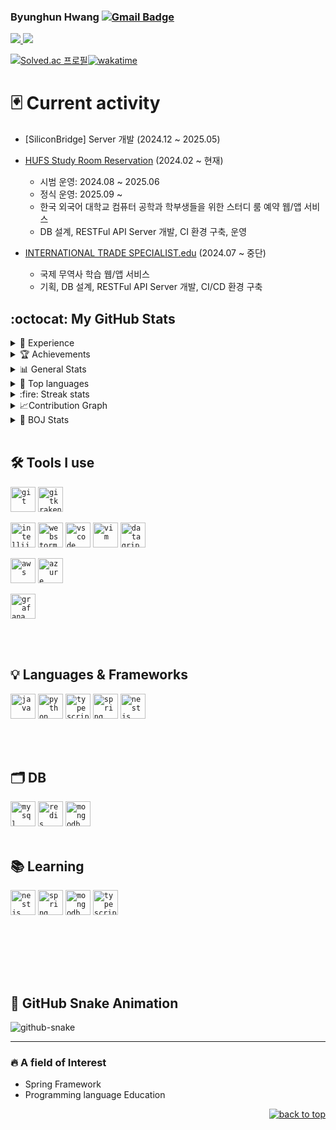 
### Byunghun Hwang    [![Gmail Badge](https://img.shields.io/badge/-Gmail-c14438?style=flat-square&logo=Gmail&logoColor=white&link=mailto:h1009218@hufs.ac.kr)](mailto:h1009218@hufs.ac.kr) 
 
 <!-- 노션,블로그,벨로그 -->
 <a href = "https://brash-partner-0d2.notion.site/Hwang-Byeoung-Hoon-804f85fc028e4319b4a8896434a0e20f" target="_blank"><img src="https://img.shields.io/badge/Notion-000000?style=for-the-badge&logo=Notion&logoColor=white&link=https://brash-partner-0d2.notion.site/Hwang-Byeoung-Hoon-804f85fc028e4319b4a8896434a0e20f"> </a>
<a href = "https://hwangbbang.tistory.com" target="_blank"><img src="https://img.shields.io/badge/Tech-000000?style=for-the-badge&logo=Tistory&logoColor=#000000&link = https://hwangbbang.tistory.com"> </a>

 <!--
 <a href = "https://blog.naver.com/h1009218" target="_blank"><img src="https://img.shields.io/badge/Book-03C75A?style=for-the-badge&logo=Naver&logoColor=white&link = https://blog.naver.com/h1009218"></a>
<a href = "https://velog.io/@hwang_bbang" target="_blank"><img src="https://img.shields.io/badge/Velog-20C997?style=for-the-badge&logo=Velog&logoColor=white&link = https://velog.io/@hwang_bbang"> </a> 
[![Hits](https://hits.seeyoufarm.com/api/count/incr/badge.svg?url=https%3A%2F%2Fgithub.com%2FHwangBBang&count_bg=%23000000&title_bg=%23555555&icon=github.svg&icon_color=%23FFFFFF&title=Visits&edge_flat=false)](https://hits.seeyoufarm.com) 

-->
 

<!-- 방문자,백준 -->
 
 [![Solved.ac
프로필](http://mazassumnida.wtf/api/mini/generate_badge?boj=h1009218)](https://solved.ac/profile/h1009218)[![wakatime](https://wakatime.com/badge/user/018de573-f2ae-46c4-abbe-17d615724806.svg)](https://wakatime.com/@018de573-f2ae-46c4-abbe-17d615724806)
<br>


# 🃏 Current activity

+ [SiliconBridge] Server 개발 (2024.12 ~ 2025.05)


+ [HUFS Study Room Reservation](https://studyroom.computer.hufs.ac.kr/) (2024.02 ~ 현재)
  + 시범 운영:  2024.08 ~ 2025.06
  + 정식 운영:  2025.09 ~ 
  + 한국 외국어 대학교 컴퓨터 공학과 학부생들을 위한 스터디 룸 예약 웹/앱 서비스 
  + DB 설계, RESTFul API Server 개발, CI 환경 구축, 운영
    
+ [INTERNATIONAL TRADE SPECIALIST.edu](https://github.com/hexagon-talent/its-service) (2024.07 ~ 중단)

  + 국제 무역사 학습 웹/앱 서비스
  + 기획, DB 설계, RESTFul API Server 개발, CI/CD 환경 구축 
    
<!--
 <table ><tr>
  <td>
   
   [![Readme Card](https://github-readme-stats.vercel.app/api/pin/?username=hufs-hexagon-talent&theme=dark&repo=studyroom-reservation-service)](https://github.com/hufs-hexagon-talent/studyroom-reservation-service)

 + [PS] HUFS Study-Room reservation service Backend
 
  </td>
  <td>
  
   [![Readme Card](https://github-readme-stats.vercel.app/api/pin/?username=HwangBBang&theme=dark&repo=dev-archive-2024)](https://github.com/HwangBBang/dev-archive-2024)
+ [Spring & OOP](https://github.com/HwangBBang/dev-archive-2024/README.md)
  </td> 
 </tr></table>
-->


<!-- 깃헙 Stats -->

<h2>:octocat: My GitHub Stats </h2>
<details>
 <summary>💫 Experience</summary>
   <p>
    
  - [(24.06) 2024-1 HUFS Capstone Design and Lab / Real-Time Inspection Imaging App](https://github.com/user-attachments/assets/f984fc40-44a1-40a9-b841-6bc3fc683b20)
  - (23.12) [2024 Kakao Recruitment Linked Winter Internship] Passed the coding test and resume
  - [(23.08) Participated in a Venture Start-up Hackathon](https://github.com/kimjisub/event-form)
  - [(23.07 ~ 23.08) Organized, planned and led a C/C++ study group.](https://brash-partner-0d2.notion.site/Ids-Lab-Cpp-Study-d24280ac40cc4aaca4082666720b5f9c?pvs=4)
  - [(23.06) Participated in a 2023 HUFSummer Hackathon](https://github.com/kimjisub/careero)
  - (23.04 ~ ) Private Tutoring Activities as a Python and Algorithm Instructor.
  - [(23.03 ~ 23.12) HUFS Intelligent Database System Lab. Undergraduate student.](http://ids.hufs.ac.kr/)
  - (22.12 ~ 23.05) The Coding club. Tutoring Activities as a C, Python Instructor.
  - [(22.11) [4th HUFS Code Festival] Beginner Track TOP-7](https://hufs.goorm.io/learn/lecture/34043/%EC%A0%9C-4%ED%9A%8C-hufs-code-festival-beginner-track/exam)
  - [(22.07 ~ 22.09) Organized, planned and led a JavaScript study group.](https://github.com/HwangBBang/JS-study)
   </p>
</details>
<details>
 <summary>🏆 Achievements</summary>
 <p>
  
  - [_2024-1 HUFS 캡스톤 설계 및 실습 / 실시간 검품 이미지 촬영 앱  - 최우수팀 선정 (Team lead)_](https://github.com/user-attachments/assets/f984fc40-44a1-40a9-b841-6bc3fc683b20)

  - [_2022 HUFS Code Festival - Beginner Track TOP-7_](https://hufs.goorm.io/learn/lecture/34043/%EC%A0%9C-4%ED%9A%8C-hufs-code-festival-beginner-track/exam)
  
  - [_2023 HUFSummer Hackathon 한국외국어대학교 총장상(대상) 수상_](https://github.com/HwangBBang/careero)
    
 </p> 
</details>

<details>
<summary>📊 General Stats</summary>
 <div align = "center">
  
  ![HwangBBang's GitHub stats](https://github-readme-stats.vercel.app/api?username=HwangBBang&show_icons=true) 
  
  <a href="https://opgc.me/#/users/HWANGBBANG" target="_blank"><img src="https://api.opgc.me/githubs/users/HWANGBBANG/tag/?theme=basic" /></a>
  
</details>
  
 </div>

<!--
<details>
 <summary> 🧬 3D Stats</summary>
 ![My Stats](./profile-3d-contrib/profile-gitblock.svg)
</details>
-->

<details>
<summary>💼 Top languages</summary>
 <div align = "center">
  
  [![Top Langs](https://github-readme-stats.vercel.app/api/top-langs/?username=HwangBBang&hide=jupyter%20notebook&layout=compact)](https://github.com/HwangBBang/github-readme-stats)

  [![HwangBBang's WakaTime stats](https://github-readme-stats.vercel.app/api/wakatime?username=HwangBBang)](https://github.com/anuraghazra/github-readme-stats)

  </div>
 </details> 
 
<details>
 
<summary> :fire: Streak stats</summary>
  <div align = "center">
    <a href="https://github.com/HwangBBang">
        <img height=180em src="https://github-readme-streak-stats.herokuapp.com/?user=HwangBBang&hide_border=true" alt="streak stats"/>
    </a>
  </div>
</details>

<details>
<summary> 📈Contribution Graph</summary>
  
 <!-- ![HwangBBang's activity graph](https://github-readme-activity-graph.cyclic.app/graph?username=HwangBBang&area=true&hide_border=true&bg_color=FFFFFFF&line=000&point=333333&color=333&area_color=333)-->
  
 </p>
 
</details>
 
<details> 
<summary> 🏅 BOJ Stats</summary>
 <div align = "center">
  
   [![Solved.ac 프로필](http://mazassumnida.wtf/api/v2/generate_badge?boj=h1009218)](https://solved.ac/h1009218)<br>
  <img src="http://mazandi.herokuapp.com/api?handle=h1009218&theme=warm"/> 
 
 </div>
</details>

<br>

## 🛠 Tools I use 

<code><img title="Git" alt="git" width="40px" 
           src="https://cdn.jsdelivr.net/gh/devicons/devicon/icons/git/git-original.svg" /></code>
<code><img title="Gitkraken" alt="gitkraken" width="40px" 
           src="https://www.vectorlogo.zone/logos/gitkraken/gitkraken-icon.svg" /></code>
           
<code><img title="Intellij" alt="intellij" width="40px"
           src="https://cdn.jsdelivr.net/gh/devicons/devicon@latest/icons/intellij/intellij-original.svg" /></code>
<code><img title="Webstorm" alt="webstorm" width="40px" 
           src="https://cdn.jsdelivr.net/gh/devicons/devicon@latest/icons/webstorm/webstorm-original.svg" /></code>
<code><img title="Vscode" alt="vscode" width="40px" 
           src="https://cdn.jsdelivr.net/gh/devicons/devicon/icons/vscode/vscode-original.svg" /></code>
<code><img title="Vim" alt="vim" width="40px"
           src="https://cdn.jsdelivr.net/gh/devicons/devicon/icons/vim/vim-original.svg" /></code>
<code><img title="Datagrip" alt="datagrip" width="40px"
           src="https://cdn.jsdelivr.net/gh/devicons/devicon@latest/icons/datagrip/datagrip-original.svg" /></code>
           
<code><img title="AWS" alt="aws" width="40px"
           src="https://cdn.jsdelivr.net/gh/devicons/devicon@latest/icons/amazonwebservices/amazonwebservices-original-wordmark.svg" /></code>
<code><img title="Azure" alt="azure" width="40px"
           src="https://cdn.jsdelivr.net/gh/devicons/devicon@latest/icons/azure/azure-original.svg" /></code>

<code><img title="Grafana" alt="grafana" width="40px"
           src="https://cdn.jsdelivr.net/gh/devicons/devicon/icons/grafana/grafana-original-wordmark.svg" /></code>
<!--
<code><img title="Apple" alt="apple" width="40px" 
           src="https://cdn.jsdelivr.net/gh/devicons/devicon/icons/apple/apple-original.svg" /></code>
<code><img title="Ubuntu" alt="ubuntu" width="40px" 
           src="https://cdn.jsdelivr.net/gh/devicons/devicon/icons/ubuntu/ubuntu-plain.svg" /></code>
<code><img title="Sourcetree" alt="sourcetree" width="40px" 
           src="https://cdn.jsdelivr.net/gh/devicons/devicon/icons/sourcetree/sourcetree-original.svg" /></code>
<code><img title="GitHub" alt="github" width="40px" 
           src="https://cdn.jsdelivr.net/gh/devicons/devicon/icons/github/github-original.svg" /></code>
<code><img title="Anaconda" alt="anaconda" width="40px" 
            src="https://cdn.jsdelivr.net/gh/devicons/devicon/icons/anaconda/anaconda-original.svg" /></code>
<code><img title="Unity" alt="unity" width="40px"
           src="https://cdn.jsdelivr.net/gh/devicons/devicon/icons/unity/unity-original.svg" /></code>
<code><img title="Markdown" alt="markdown" width="40px" 
           src="https://cdn.jsdelivr.net/gh/devicons/devicon/icons/markdown/markdown-original.svg" /></code>
<code><img title="Bash" alt="bash" width="40px" 
           src="https://cdn.jsdelivr.net/gh/devicons/devicon/icons/bash/bash-original.svg" /></code>
<code><img title="Cplusplus" alt="cplusplus" width="40px" 
           src="https://cdn.jsdelivr.net/gh/devicons/devicon/icons/cplusplus/cplusplus-original.svg"/></code>
<code><img title="C" alt="c" width="40px" 
           src="https://cdn.jsdelivr.net/gh/devicons/devicon/icons/c/c-original.svg" /></code>
<code><img title="C#" alt="c#" width="40px" 
           src="https://cdn.jsdelivr.net/gh/devicons/devicon/icons/csharp/csharp-original.svg" /></code>
<code><img title="Kubernetes" alt="kubernetes" width="40px"
       src="https://cdn.jsdelivr.net/gh/devicons/devicon@latest/icons/kubernetes/kubernetes-original-wordmark.svg" /></code>
--> 
<br><br>
##  💡 Languages & Frameworks   
<code><img title="Java" alt="java" width="40px" 
           src="https://cdn.jsdelivr.net/gh/devicons/devicon/icons/java/java-original.svg" /></code>
<code><img title="Python" alt="python" width="40px" 
           src="https://cdn.jsdelivr.net/gh/devicons/devicon/icons/python/python-original.svg" /></code>
<code><img title="Typescript" alt="typescript" width="40px" 
           src="https://cdn.jsdelivr.net/gh/devicons/devicon@latest/icons/typescript/typescript-original.svg" /></code>
<code><img title="Spring" alt="spring" width="40px" 
           src="https://cdn.jsdelivr.net/gh/devicons/devicon/icons/spring/spring-original.svg" /></code>
<code><img title="Nestjs" alt="nestjs" width="40px" 
           src="https://cdn.jsdelivr.net/gh/devicons/devicon@latest/icons/nestjs/nestjs-original.svg" /></code>
           
<br><br>
##  🗂️ DB
<code><img title="Mysql" alt="mysql" width="40px"
           src="https://cdn.jsdelivr.net/gh/devicons/devicon/icons/mysql/mysql-original-wordmark.svg" /></code>
<code><img title="Redis" alt="redis" width="40px"
       src="https://cdn.jsdelivr.net/gh/devicons/devicon@latest/icons/redis/redis-original-wordmark.svg" /></code>
<code><img title="Mongodb" alt="mongodb" width="40px"
       src="https://cdn.jsdelivr.net/gh/devicons/devicon@latest/icons/mongodb/mongodb-original-wordmark.svg" /></code>
<br><br>

## 📚 Learning
<code><img title="Nestjs" alt="nestjs" width="40px" 
           src="https://cdn.jsdelivr.net/gh/devicons/devicon@latest/icons/nestjs/nestjs-original.svg" /></code>
<code><img title="Spring" alt="spring" width="40px" 
           src="https://cdn.jsdelivr.net/gh/devicons/devicon/icons/spring/spring-original.svg" /></code>
<code><img title="Mongodb" alt="mongodb" width="40px"
           src="https://cdn.jsdelivr.net/gh/devicons/devicon@latest/icons/mongodb/mongodb-original-wordmark.svg" /></code>
<code><img title="Typescript" alt="typescript" width="40px" 
           src="https://cdn.jsdelivr.net/gh/devicons/devicon@latest/icons/typescript/typescript-original.svg" /></code>


          
            
          
           
<!--
<code><img title="React" alt="react" width="40px" 
           src="https://cdn.jsdelivr.net/gh/devicons/devicon/icons/react/react-original.svg" /></code>
<code><img title="TypeScript" alt="typescript" width="40px" 
           src="https://cdn.jsdelivr.net/gh/devicons/devicon/icons/typescript/typescript-original.svg" /></code>
<code><img title="C" alt="c" width="40px" 
           src="https://cdn.jsdelivr.net/gh/devicons/devicon/icons/c/c-original.svg" /></code>           

<!--
## 📑 What i've done

<code><img title="Arduino" alt="arduino" width="40px" 
           src="https://cdn.jsdelivr.net/gh/devicons/devicon/icons/arduino/arduino-original.svg" /></code> 
<code><img title="Php" alt="php" width="40px" 
           src="https://cdn.jsdelivr.net/gh/devicons/devicon/icons/php/php-original.svg" /></code>
<code><img title="Javascript" alt="javascript" width="40px" 
           src="https://cdn.jsdelivr.net/gh/devicons/devicon/icons/javascript/javascript-original.svg" /></code>
<br><br>
-->
<br><br>



<!-- 
## ⚡️ DEMO REPO 
[![Readme Card](https://github-readme-stats.vercel.app/api/pin/?username=HwangBBang&theme=dark&repo=Mini_Project)](https://github.com/HwangBBang/Mini_Project)
[![Readme Card](https://github-readme-stats.vercel.app/api/pin/?username=HwangBBang&theme=dark&repo=JS_Study)](https://github.com/HwangBBang/JS_Study)
[Java_Practice_2022](https://github.com/HwangBBang/JAVA_Practice_2022)  
[Python_Practice_2022](https://github.com/HwangBBang/Python_Practice_2022)  
[Mini_Project](https://github.com/HwangBBang/Mini_Project)  
[Team-KKLHY](https://github.com/HwangBBang/team-KKLHY)  
[BaekJoon](https://github.com/HwangBBang/BaekJoon)  
[Html_Practice_2022](https://github.com/HwangBBang/HTML_Practice_2022) -->
<br><br>


## 🐍 GitHub Snake Animation

<picture>
  <source media="(prefers-color-scheme: dark)" srcset="https://github.com/HwangBBang/HwangBBang/blob/output/github-snake-dark.svg" />
  <source media="(prefers-color-scheme: light)" srcset="https://github.com/HwangBBang/HwangBBang/blob/output/github-snake.svg" />
  <img alt="github-snake" src="https://HwangBBang.github.io/HwangBBang/github-snake.svg" />
</picture>

<br> 


---


### 🔥 A field of Interest
  
- Spring Framework
- Programming language Education
 
 
<p align="right">
 <a href="#top">
  <img src="https://img.shields.io/static/v1?label&message=Top&color=000000&style=flat&logo" alt="back to top" />
 </a>
</p> 
 
 
 


